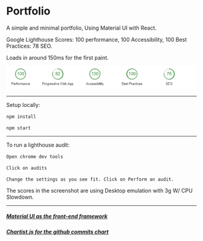 # Portfolio

A simple and minimal portfolio, Using Material UI with React.

Google Lighthouse Scores: 100 performance, 100 Accessibility, 100 Best Practices: 78 SEO.

Loads in around 150ms for the first paint.

![](lighthouse.png)

---

Setup locally:

```
npm install
```

```
npm start
```

---

To run a lighthouse audit:

```
Open chrome dev tools
```

```
Click on audits
```

```
Change the settings as you see fit. Click on Perform an audit.
```

The scores in the screenshot are using Desktop emulation with 3g W/ CPU Slowdown.

---

##### [Material UI as the front-end framework](https://material-ui.com/)

##### [Chartist.js for the github commits chart](https://gionkunz.github.io/chartist-js/)
